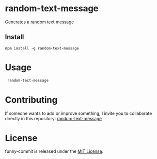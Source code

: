 # random-text-message
Generates a random text message

## Install

```npm
npm install -g random-text-message
```

# Usage

```bash
 random-text-message
```

# Contributing

If someone wants to add or improve something, I invite you to collaborate directly in this repository: [random-text-message](https://ingeshare.github.io/random-text-message/)

# License

funny-commit is released under the [MIT License](https://opensource.org/licenses/MIT).
